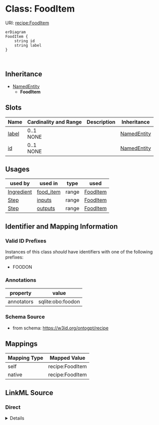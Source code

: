 # Class: FoodItem



URI: [recipe:FoodItem](http://w3id.org/ontogpt/recipe/FoodItem)


```mermaid
erDiagram
FoodItem {
    string id  
    string label  
}



```




## Inheritance
* [NamedEntity](NamedEntity.md)
    * **FoodItem**



## Slots

| Name | Cardinality and Range | Description | Inheritance |
| ---  | --- | --- | --- |
| [label](label.md) | 0..1 <br/> NONE |  | [NamedEntity](NamedEntity.md) |
| [id](id.md) | 0..1 <br/> NONE |  | [NamedEntity](NamedEntity.md) |





## Usages

| used by | used in | type | used |
| ---  | --- | --- | --- |
| [Ingredient](Ingredient.md) | [food_item](food_item.md) | range | [FoodItem](FoodItem.md) |
| [Step](Step.md) | [inputs](inputs.md) | range | [FoodItem](FoodItem.md) |
| [Step](Step.md) | [outputs](outputs.md) | range | [FoodItem](FoodItem.md) |






## Identifier and Mapping Information


### Valid ID Prefixes

Instances of this class *should* have identifiers with one of the following prefixes:

* FOODON






### Annotations

| property | value |
| --- | --- |
| annotators | sqlite:obo:foodon |



### Schema Source


* from schema: https://w3id.org/ontogpt/recipe





## Mappings

| Mapping Type | Mapped Value |
| ---  | ---  |
| self | recipe:FoodItem |
| native | recipe:FoodItem |


## LinkML Source

<!-- TODO: investigate https://stackoverflow.com/questions/37606292/how-to-create-tabbed-code-blocks-in-mkdocs-or-sphinx -->

### Direct

<details>
```yaml
name: FoodItem
id_prefixes:
- FOODON
annotations:
  annotators:
    tag: annotators
    value: sqlite:obo:foodon
from_schema: https://w3id.org/ontogpt/recipe
rank: 1000
is_a: NamedEntity

```
</details>

### Induced

<details>
```yaml
name: FoodItem
id_prefixes:
- FOODON
annotations:
  annotators:
    tag: annotators
    value: sqlite:obo:foodon
from_schema: https://w3id.org/ontogpt/recipe
rank: 1000
is_a: NamedEntity
attributes:
  id:
    name: id
    annotations:
      prompt.skip:
        tag: prompt.skip
        value: 'true'
    description: A unique identifier for the named entity
    comments:
    - this is populated during the grounding and normalization step
    from_schema: http://w3id.org/ontogpt/core
    rank: 1000
    identifier: true
    alias: id
    owner: FoodItem
    domain_of:
    - NamedEntity
    - Publication
    range: string
  label:
    name: label
    description: The label (name) of the named thing
    from_schema: http://w3id.org/ontogpt/core
    aliases:
    - name
    alias: label
    owner: FoodItem
    domain_of:
    - Recipe
    - NamedEntity
    range: string

```
</details>